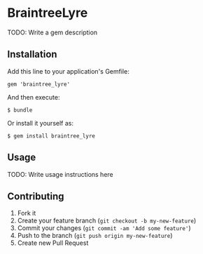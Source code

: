 # BraintreeLyre

TODO: Write a gem description

## Installation

Add this line to your application's Gemfile:

    gem 'braintree_lyre'

And then execute:

    $ bundle

Or install it yourself as:

    $ gem install braintree_lyre

## Usage

TODO: Write usage instructions here

## Contributing

1. Fork it
2. Create your feature branch (`git checkout -b my-new-feature`)
3. Commit your changes (`git commit -am 'Add some feature'`)
4. Push to the branch (`git push origin my-new-feature`)
5. Create new Pull Request
